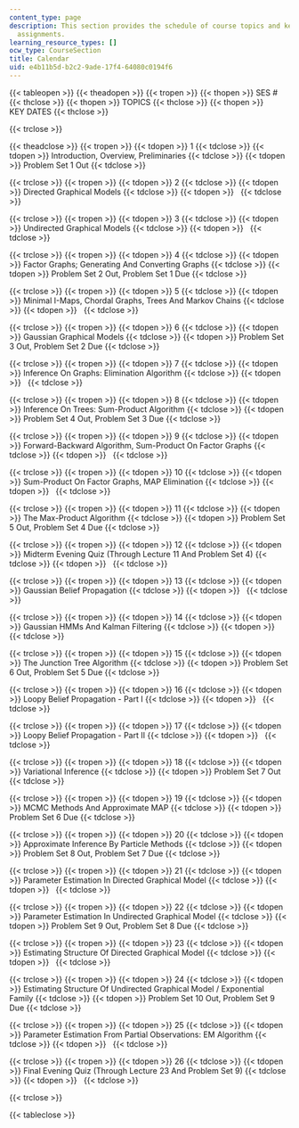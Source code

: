 ```yaml
---
content_type: page
description: This section provides the schedule of course topics and key dates for
  assignments.
learning_resource_types: []
ocw_type: CourseSection
title: Calendar
uid: e4b11b5d-b2c2-9ade-17f4-64080c0194f6
---
```


{{< tableopen >}}
{{< theadopen >}}
{{< tropen >}}
{{< thopen >}}
SES #
{{< thclose >}}
{{< thopen >}}
TOPICS
{{< thclose >}}
{{< thopen >}}
KEY DATES
{{< thclose >}}

{{< trclose >}}

{{< theadclose >}}
{{< tropen >}}
{{< tdopen >}}
1
{{< tdclose >}}
{{< tdopen >}}
Introduction, Overview, Preliminaries
{{< tdclose >}}
{{< tdopen >}}
Problem Set 1 Out
{{< tdclose >}}

{{< trclose >}}
{{< tropen >}}
{{< tdopen >}}
2
{{< tdclose >}}
{{< tdopen >}}
Directed Graphical Models
{{< tdclose >}}
{{< tdopen >}}
 
{{< tdclose >}}

{{< trclose >}}
{{< tropen >}}
{{< tdopen >}}
3
{{< tdclose >}}
{{< tdopen >}}
Undirected Graphical Models
{{< tdclose >}}
{{< tdopen >}}
 
{{< tdclose >}}

{{< trclose >}}
{{< tropen >}}
{{< tdopen >}}
4
{{< tdclose >}}
{{< tdopen >}}
Factor Graphs; Generating And Converting Graphs
{{< tdclose >}}
{{< tdopen >}}
Problem Set 2 Out, Problem Set 1 Due
{{< tdclose >}}

{{< trclose >}}
{{< tropen >}}
{{< tdopen >}}
5
{{< tdclose >}}
{{< tdopen >}}
Minimal I-Maps, Chordal Graphs, Trees And Markov Chains
{{< tdclose >}}
{{< tdopen >}}
 
{{< tdclose >}}

{{< trclose >}}
{{< tropen >}}
{{< tdopen >}}
6
{{< tdclose >}}
{{< tdopen >}}
Gaussian Graphical Models
{{< tdclose >}}
{{< tdopen >}}
Problem Set 3 Out, Problem Set 2 Due
{{< tdclose >}}

{{< trclose >}}
{{< tropen >}}
{{< tdopen >}}
7
{{< tdclose >}}
{{< tdopen >}}
Inference On Graphs: Elimination Algorithm
{{< tdclose >}}
{{< tdopen >}}
 
{{< tdclose >}}

{{< trclose >}}
{{< tropen >}}
{{< tdopen >}}
8
{{< tdclose >}}
{{< tdopen >}}
Inference On Trees: Sum-Product Algorithm
{{< tdclose >}}
{{< tdopen >}}
Problem Set 4 Out, Problem Set 3 Due
{{< tdclose >}}

{{< trclose >}}
{{< tropen >}}
{{< tdopen >}}
9
{{< tdclose >}}
{{< tdopen >}}
Forward-Backward Algorithm, Sum-Product On Factor Graphs
{{< tdclose >}}
{{< tdopen >}}
 
{{< tdclose >}}

{{< trclose >}}
{{< tropen >}}
{{< tdopen >}}
10
{{< tdclose >}}
{{< tdopen >}}
Sum-Product On Factor Graphs, MAP Elimination
{{< tdclose >}}
{{< tdopen >}}
 
{{< tdclose >}}

{{< trclose >}}
{{< tropen >}}
{{< tdopen >}}
11
{{< tdclose >}}
{{< tdopen >}}
The Max-Product Algorithm
{{< tdclose >}}
{{< tdopen >}}
Problem Set 5 Out, Problem Set 4 Due
{{< tdclose >}}

{{< trclose >}}
{{< tropen >}}
{{< tdopen >}}
12
{{< tdclose >}}
{{< tdopen >}}
Midterm Evening Quiz (Through Lecture 11 And Problem Set 4)
{{< tdclose >}}
{{< tdopen >}}
 
{{< tdclose >}}

{{< trclose >}}
{{< tropen >}}
{{< tdopen >}}
13
{{< tdclose >}}
{{< tdopen >}}
Gaussian Belief Propagation
{{< tdclose >}}
{{< tdopen >}}
 
{{< tdclose >}}

{{< trclose >}}
{{< tropen >}}
{{< tdopen >}}
14
{{< tdclose >}}
{{< tdopen >}}
Gaussian HMMs And Kalman Filtering
{{< tdclose >}}
{{< tdopen >}}
 
{{< tdclose >}}

{{< trclose >}}
{{< tropen >}}
{{< tdopen >}}
15
{{< tdclose >}}
{{< tdopen >}}
The Junction Tree Algorithm
{{< tdclose >}}
{{< tdopen >}}
Problem Set 6 Out, Problem Set 5 Due
{{< tdclose >}}

{{< trclose >}}
{{< tropen >}}
{{< tdopen >}}
16
{{< tdclose >}}
{{< tdopen >}}
Loopy Belief Propagation - Part I
{{< tdclose >}}
{{< tdopen >}}
 
{{< tdclose >}}

{{< trclose >}}
{{< tropen >}}
{{< tdopen >}}
17
{{< tdclose >}}
{{< tdopen >}}
Loopy Belief Propagation - Part II
{{< tdclose >}}
{{< tdopen >}}
 
{{< tdclose >}}

{{< trclose >}}
{{< tropen >}}
{{< tdopen >}}
18
{{< tdclose >}}
{{< tdopen >}}
Variational Inference
{{< tdclose >}}
{{< tdopen >}}
Problem Set 7 Out
{{< tdclose >}}

{{< trclose >}}
{{< tropen >}}
{{< tdopen >}}
19
{{< tdclose >}}
{{< tdopen >}}
MCMC Methods And Approximate MAP
{{< tdclose >}}
{{< tdopen >}}
Problem Set 6 Due
{{< tdclose >}}

{{< trclose >}}
{{< tropen >}}
{{< tdopen >}}
20
{{< tdclose >}}
{{< tdopen >}}
Approximate Inference By Particle Methods
{{< tdclose >}}
{{< tdopen >}}
Problem Set 8 Out, Problem Set 7 Due
{{< tdclose >}}

{{< trclose >}}
{{< tropen >}}
{{< tdopen >}}
21
{{< tdclose >}}
{{< tdopen >}}
Parameter Estimation In Directed Graphical Model
{{< tdclose >}}
{{< tdopen >}}
 
{{< tdclose >}}

{{< trclose >}}
{{< tropen >}}
{{< tdopen >}}
22
{{< tdclose >}}
{{< tdopen >}}
Parameter Estimation In Undirected Graphical Model
{{< tdclose >}}
{{< tdopen >}}
Problem Set 9 Out, Problem Set 8 Due
{{< tdclose >}}

{{< trclose >}}
{{< tropen >}}
{{< tdopen >}}
23
{{< tdclose >}}
{{< tdopen >}}
Estimating Structure Of Directed Graphical Model
{{< tdclose >}}
{{< tdopen >}}
 
{{< tdclose >}}

{{< trclose >}}
{{< tropen >}}
{{< tdopen >}}
24
{{< tdclose >}}
{{< tdopen >}}
Estimating Structure Of Undirected Graphical Model / Exponential Family
{{< tdclose >}}
{{< tdopen >}}
Problem Set 10 Out, Problem Set 9 Due
{{< tdclose >}}

{{< trclose >}}
{{< tropen >}}
{{< tdopen >}}
25
{{< tdclose >}}
{{< tdopen >}}
Parameter Estimation From Partial Observations: EM Algorithm
{{< tdclose >}}
{{< tdopen >}}
 
{{< tdclose >}}

{{< trclose >}}
{{< tropen >}}
{{< tdopen >}}
26
{{< tdclose >}}
{{< tdopen >}}
Final Evening Quiz (Through Lecture 23 And Problem Set 9)
{{< tdclose >}}
{{< tdopen >}}
 
{{< tdclose >}}

{{< trclose >}}

{{< tableclose >}}